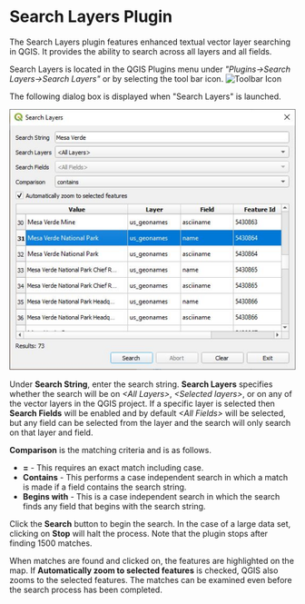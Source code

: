 # Search Layers Plugin

The Search Layers plugin features enhanced textual vector layer searching in QGIS. It provides the ability to search across all layers and all fields.

Search Layers is located in the QGIS Plugins menu under *"Plugins->Search Layers->Search Layers"* or by selecting the tool bar icon. ![Toolbar Icon](icon.png)

The following dialog box is displayed when "Search Layers" is launched.

![Search Layers Dialog](doc/layersearch.jpg)

Under **Search String**, enter the search string. **Search Layers** specifies whether the search will be on *&lt;All Layers&gt;*, *&lt;Selected layers&gt;*, or on any of the vector layers in the QGIS project. If a specific layer is selected then **Search Fields** will be enabled and by default *&lt;All Fields&gt;* will be selected, but any field can be selected from the layer and the search will only search on that layer and field.

**Comparison** is the matching criteria and is as follows.

* **=** - This requires an exact match including case.
* **Contains** - This performs a case independent search in which a match is made if a field contains the search string.
* **Begins with** - This is a case independent search in which the search finds any field that begins with the search string.

Click  the **Search** button to begin the search. In the case of a large data set, clicking on **Stop** will halt the process. Note that the plugin stops after finding 1500 matches.

When matches are found and clicked on, the features are highlighted on the map. If **Automatically zoom to selected features** is checked, QGIS also zooms to the selected features. The matches can be examined even before the search process has been completed.

